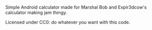 Simple Android calculator made for Marshal Bob and Expir3dcow's calculator making jam thingy.

Licensed under CC0: do whatever you want with this code.